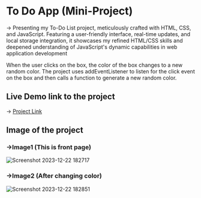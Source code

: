 # To Do App (Mini-Project)
  -> Presenting my To-Do List project, meticulously crafted with HTML, CSS, and JavaScript. Featuring a user-friendly interface, real-time updates, and local storage integration, it showcases my refined HTML/CSS skills and deepened understanding of JavaScript's dynamic capabilities in web application development
  
  When the user clicks on the box, the color of the box changes to a new random color. The project uses addEventListener to listen for the click event on the box and then calls a function to generate a new random color.

## Live Demo link to the project
-> [Project Link](https://main--iridescent-speculoos-9b8892.netlify.app/)

## Image of the project
 
 ###  ->Image1 (This is front page)
 
![Screenshot 2023-12-22 182717](https://github.com/Abhinandan-Sah/To-Do-App/assets/118913466/33cbc0b9-329f-4442-a51d-e087804f7dfa)


 ###  ->Image2 (After changing color)

![Screenshot 2023-12-22 182851](https://github.com/Abhinandan-Sah/To-Do-App/assets/118913466/f6fd340f-c9fe-4c70-9a22-355867ef42f4)






